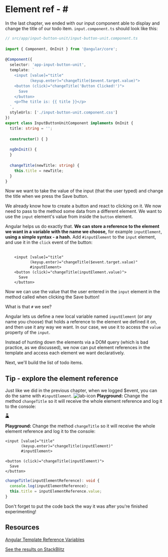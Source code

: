 # Element ref - \#

In the last chapter, we ended with our input component able to display and change the title of our todo item. `input.component.ts` should look like this:

```typescript
// src/app/input-button-unit/input-button-unit.component.ts

import { Component, OnInit } from '@angular/core';

@Component({
  selector: 'app-input-button-unit',
  template: `
    <input [value]="title"
           (keyup.enter)="changeTitle($event.target.value)">
    <button (click)="changeTitle('Button Clicked!')">
      Save
    </button>
    <p>The title is: {{ title }}</p>
  `,  
  styleUrls: ['./input-button-unit.component.css']  
})    
export class InputButtonUnitComponent implements OnInit {
  title: string = '';

  constructor() { }

  ngOnInit() {
  }

  changeTitle(newTitle: string) {
    this.title = newTitle;
  }
}
```

Now we want to take the value of the input \(that the user typed\) and change the title when we press the Save button.

We already know how to create a button and react to clicking on it. We now need to pass to the method some data from a different element. We want to use the `input` element's value from inside the `button` element.

Angular helps us do exactly that. **We can store a reference to the element we want in a variable with the name we choose,** for example `inputElement`, **using a simple syntax - a hash.** Add `#inputElement` to the `input` element, and use it in the `click` event of the button:

```markup

    <input [value]="title"
           (keyup.enter)="changeTitle($event.target.value)"
           #inputElement>
    <button (click)="changeTitle(inputElement.value)">
      Save
    </button>

```

Now we can use the value that the user entered in the `input` element in the method called when clicking the Save button!

What is that `#` we see?

Angular lets us define a new local variable named `inputElement` \(or any name you choose\) that holds a reference to the element we defined it on, and then use it any way we want. In our case, we use it to access the `value` property of the `input`.

Instead of hunting down the elements via a DOM query \(which is bad practice, as we discussed\), we now can put element references in the template and access each element we want declaratively.

Next, we'll build the list of todo items.

## Tip - explore the element reference

Just like we did in the previous chapter, when we logged $event, you can do the same with `#inputElement`.
![lab-icon](/assets/lab.jpg) **Playground:** Change the method `changeTitle` so it will receive the whole element reference and log it to the console:

![lab-icon](.gitbook/assets/lab%20%281%29.jpg)

 **Playground:** Change the method `changeTitle` so it will receive the whole element reference and log it to the console:

```markup
<input [value]="title"
       (keyup.enter)="changeTitle(inputElement)"
       #inputElement>

<button (click)="changeTitle(inputElement)">
  Save
</button>
```
```typescript
changeTitle(inputElementReference): void {
  console.log(inputElementReference);
  this.title = inputElementReference.value;
}
```

Don't forget to put the code back the way it was after you're finished experimenting!

## Resources

[Angular Template Reference Variables](https://angular.io/guide/template-syntax#template-reference-variables--var-)

[See the results on StackBlitz](https://stackblitz.com/github/angularbootcamp/todo-list-tutorial-steps/tree/step-08_Element_ref)

